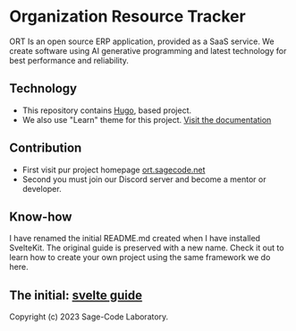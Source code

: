 # Organization Resource Tracker

ORT Is an open source ERP application, provided as a SaaS service. We create software using AI generative programming and latest technology for best performance and reliability.

## Technology

* This repository contains [Hugo](https://gohugo.io/), based project.
* We also use "Learn" theme for this project. [Visit the documentation](https://learn.netlify.com/en/)

## Contribution

* First visit pur project homepage [ort.sagecode.net](https://ort.sagecode.net)
* Second you must join our Discord server and become a mentor or developer.


## Know-how

I have renamed the initial README.md created when I have installed SvelteKit. The original guide is preserved with a new name. Check it out to learn how to create your own project using the same framework we do here.

The initial: [svelte guide](guide.md)
---

Copyright (c) 2023 Sage-Code Laboratory.
